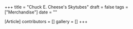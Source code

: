 +++
title = "Chuck E. Cheese's Skytubes"
draft = false
tags = ["Merchandise"]
date = ""

[Article]
contributors = []
gallery = []
+++